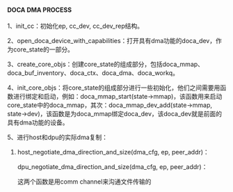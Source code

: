 #### DOCA DMA PROCESS

1、init_cc：初始化ep, cc_dev, cc_dev_rep结构。

2、open_doca_device_with_capabilities：打开具有dma功能的doca_dev，作为core_state的一部分。

3、create_core_objs：创建core_state的组成部分，包括doca_mmap、doca_buf_inventory、doca_ctx、doca_dma、doca_workq。

4、init_core_objs：将core_state的组成部分进行一些初始化，他们之间需要用函数进行绑定和启动，例如：doca_mmap_start(state->mmap)，该函数用来启动core_state中的doca_mmap，其次：doca_mmap_dev_add(state->mmap, state->dev)，该函数是为doca_mmap绑定doca_dev，该doca_dev就是前面的具有dma功能的设备。

5、进行host和dpu的实际dma复制：

1. host_negotiate_dma_direction_and_size(dma_cfg, ep, peer_addr)：
   
   dpu_negotiate_dma_direction_and_size(dma_cfg, ep, peer_addr)：
   
   这两个函数是用comm channel来沟通文件传输的
